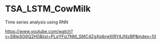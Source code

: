 # TSA_LSTM_CowMilk

Time series analysis using RNN

https://www.youtube.com/watch?v=S8tpSG6Q2H0&list=PLqYFiz7NM_SMC4ZgXplbreXlRY4Jf4zBP&index=10
